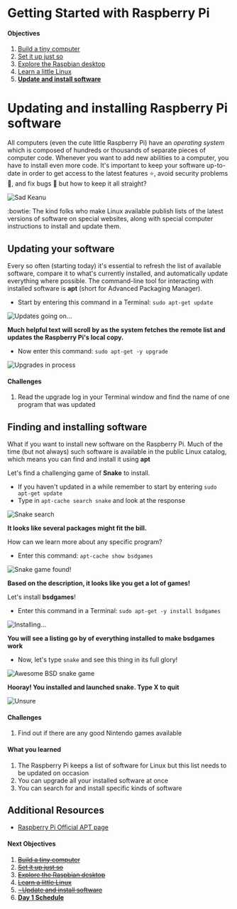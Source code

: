 Getting Started with Raspberry Pi
=================================

#### Objectives
1. [Build a tiny computer](01-build.md)
2. [Set it up just so](02-configuring.md)
3. [Explore the Raspbian desktop](03-raspbian-desktop.md)
4. [Learn a little Linux](04-linux-101.md)
5. **[Update and install software](05-apt-get.md)**

# Updating and installing Raspberry Pi software

All computers (even the cute little Raspberry Pi) have an *operating system* which is composed of hundreds or thousands of separate pieces of computer code. Whenever you want to add new abilities to a computer, you have to install even more code. It's important to keep your software up-to-date in order to get access to the latest features :star:, avoid security problems :imp:, and fix bugs :ant: but how to keep it all straight?

![Sad Keanu](images/sadkeanu.jpg)

:bowtie: The kind folks who make Linux available publish lists of the latest versions of software on special websites, along with special computer instructions to install and update them.

## Updating your software

Every so often (starting today) it's essential to refresh the list of available software, compare it to what's currently installed, and automatically update everything where possible. The command-line tool for interacting with installed software is **apt** (short for Advanced Packaging Manager).

* Start by entering this command in a Terminal: `sudo apt-get update`

![Updates going on...](images/updates.jpg)

**Much helpful text will scroll by as the system fetches the remote list and updates the Raspberry Pi's local copy.**

* Now enter this command: `sudo apt-get -y upgrade`

![Upgrades in process](images/apt-get-upgrade.png)

#### Challenges

1. Read the upgrade log in your Terminal window and find the name of one program that was updated

## Finding and installing software

What if you want to install new software on the Raspberry Pi. Much of the time (but not always) such software is available in the public Linux catalog, which means you can find and install it using **apt**

Let's find a challenging game of **Snake** to install.
* If you haven't updated in a while remember to start by entering `sudo apt-get update`
* Type in `apt-cache search snake` and look at the response

![Snake search](images/search-snake.png)

**It looks like several packages might fit the bill.**

How can we learn more about any specific program?

* Enter this command: `apt-cache show bsdgames`

![Snake game found!](images/show-bsdgames.png)

**Based on the description, it looks like you get a lot of games!**

Let's install **bsdgames**!

* Enter this command in a Terminal: `sudo apt-get -y install bsdgames`

![Installing...](images/install-bsdgames.png)

**You will see a listing go by of everything installed to make bsdgames work**

* Now, let's type `snake` and see this thing in its full glory!

![Awesome BSD snake game](images/text-snake.png)

**Hooray! You installed and launched snake. Type X to quit**

![Unsure](images/fry-bsdgames.jpeg)

#### Challenges

1. Find out if there are any good Nintendo games available

#### What you learned

1. The Raspberry Pi keeps a list of software for Linux but this list needs to be updated on occasion
2. You can upgrade all your installed software at once
3. You can search for and install specific kinds of software

## Additional Resources

* [Raspberry Pi Official APT page](https://www.raspberrypi.org/documentation/linux/software/apt.md)

#### Next Objectives
1. [~~Build a tiny computer~~](01-build.md)
2. [~~Set it up just so~~](02-configuring.md)
3. [~~Explore the Raspbian desktop~~](03-raspbian-desktop.md)
4. [~~Learn a little Linux~~](04-linux-101.md)
5. [~~~Update and install software~~](05-apt-get.md)
6. [**Day 1 Schedule**](../../README.md#day-1)
